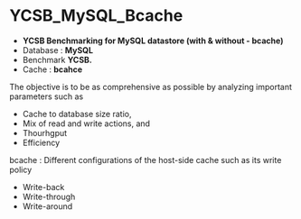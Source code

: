 # YCSB_MySQL_Bcache

- <b>YCSB Benchmarking for MySQL datastore (with & without - bcache)</b><br>
- Database : <b>MySQL</b><br>
- Benchmark <b>YCSB.</b><br>
- Cache : <b>bcahce</b><br>

The objective is to be as comprehensive as possible by analyzing important parameters such as <br>
- Cache to database size ratio, <br>
- Mix of read and write actions, and <br>
- Thourhgput<br>
- Efficiency<br>

bcache : Different configurations of the host-side cache such as its write policy <br>
- Write-back<br>
- Write-through<br>
- Write-around<br>
